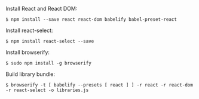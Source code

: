 
Install React and React DOM:

```$ npm install --save react react-dom babelify babel-preset-react```

Install react-select:

```$ npm install react-select --save```

Install browserify:

```$ sudo npm install -g browserify```

Build library bundle:

```$ browserify -t [ babelify --presets [ react ] ] -r react -r react-dom -r react-select -o libraries.js```
